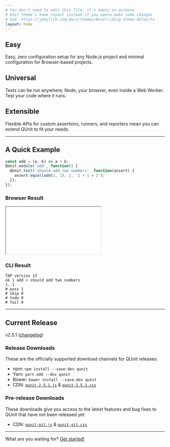 ```yaml
---
# You don't need to edit this file, it's empty on purpose.
# Edit theme's home layout instead if you wanna make some changes
# See: https://jekyllrb.com/docs/themes/#overriding-theme-defaults
layout: home
---
```


<section class="highlights">
  <div class="highlight">
    <h2>Easy</h2>
    <p>Easy, zero configuration setup for any Node.js project and minimal configuration for Browser-based projects.</p>
  </div>

  <div class="highlight">
    <h2>Universal</h2>
    <p>Tests can be run anywhere; Node, your browser, even inside a Web Worker. Test your code where it runs.</p>
  </div>

  <div class="highlight">
    <h2>Extensible</h2>
    <p>Flexible APIs for custom assertions, runners, and reporters mean you can extend QUnit to fit your needs.</p>
  </div>
</section>

---

## A Quick Example

```js
const add = (a, b) => a + b;
QUnit.module('add', function() {
  QUnit.test('should add two numbers', function(assert) {
    assert.equal(add(1, 1), 2, '1 + 1 = 2');
  });
});
```

<div class="example-results" markdown="1">

<div class="example-result" markdown="1">

### Browser Result

<iframe title="The example test code running in the browser" src="../resources/example-add.html"></iframe>

</div>

<div class="example-result" markdown="1">

### CLI Result

```
TAP version 13
ok 1 add > should add two numbers
1..1
# pass 1
# skip 0
# todo 0
# fail 0
```

</div>

</div>

---

## Current Release

<p class="current-release">v2.5.1 (<a href="https://github.com/qunitjs/qunit/blob/2.5.1/History.md">changelog</a>)</p>

<div class="example-results" markdown="1">

<div class="example-result" markdown="1">

### Release Downloads

These are the officially supported download channels for QUnit releases:

* npm: `npm install --save-dev qunit`
* Yarn: `yarn add --dev qunit`
* Bower: `bower install --save-dev qunit`
* CDN: [`qunit-2.5.1.js`](https://code.jquery.com/qunit/qunit-2.5.1.js) & [`qunit-2.5.1.css`](https://code.jquery.com/qunit/qunit-2.5.1.css)

</div>

<div class="example-result" markdown="1">

### Pre-release Downloads

These downloads give you access to the latest features and bug fixes to QUnit that have not been released yet:

* CDN: [`qunit-git.js`](https://code.jquery.com/qunit/qunit-git.js) & [`qunit-git.css`](https://code.jquery.com/qunit/qunit-git.css)

</div>

</div>

---

<p class="cta">What are you waiting for? <a href="./intro" class="button">Get started!</a></p>
